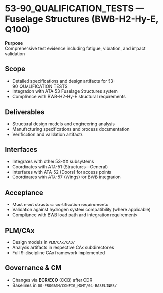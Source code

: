 # 53-90_QUALIFICATION_TESTS — Fuselage Structures (BWB-H2-Hy-E, Q100)

**Purpose**  
Comprehensive test evidence including fatigue, vibration, and impact validation

## Scope
- Detailed specifications and design artifacts for 53-90_QUALIFICATION_TESTS
- Integration with ATA-53 Fuselage Structures system
- Compliance with BWB-H2-Hy-E structural requirements

## Deliverables
- Structural design models and engineering analysis
- Manufacturing specifications and process documentation
- Verification and validation artifacts

## Interfaces
- Integrates with other 53-XX subsystems
- Coordinates with ATA-51 (Structures—General)
- Interfaces with ATA-52 (Doors) for access points
- Coordinates with ATA-57 (Wings) for BWB integration

## Acceptance
- Must meet structural certification requirements
- Validation against hydrogen system compatibility (where applicable)
- Compliance with BWB load path and integration requirements

## PLM/CAx
- Design models in `PLM/CAx/CAD/`
- Analysis artifacts in respective CAx subdirectories
- Full 9-discipline CAx framework implemented

## Governance & CM
- Changes via **ECR/ECO** (CCB) after CDR
- Baselines in `00-PROGRAM/CONFIG_MGMT/04-BASELINES/`
